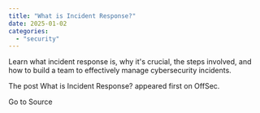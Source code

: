 ```yaml
---
title: "What is Incident Response?"
date: 2025-01-02
categories: 
  - "security"
---
```


Learn what incident response is, why it's crucial, the steps involved, and how to build a team to effectively manage cybersecurity incidents.

The post What is Incident Response? appeared first on OffSec.

Go to Source
